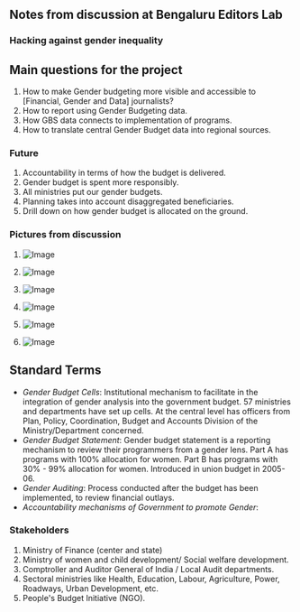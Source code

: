## Notes from discussion at Bengaluru Editors Lab
### **Hacking against gender inequality**

## Main questions for the project
1. How to make Gender budgeting more visible and accessible to [Financial, Gender and Data] journalists?
2. How to report using Gender Budgeting data.
3. How GBS data connects to implementation of programs.
4. How to translate central Gender Budget data into regional sources.

### Future
1. Accountability in terms of how the budget is delivered.
2. Gender budget is spent more responsibly.
3. All ministries put our gender budgets.
4. Planning takes into account disaggregated beneficiaries.
5. Drill down on how gender budget is allocated on the ground.

### Pictures from discussion

1. ![Image](http://fieldsofview.in/genhack/doc/pictures/IMG_20170414_135332696.jpg)
2. ![Image](http://fieldsofview.in/genhack/doc/pictures/IMG_20170414_142347704.jpg)
3. ![Image](http://fieldsofview.in/genhack/doc/pictures/IMG_20170414_142340810.jpg)
4. ![Image](http://fieldsofview.in/genhack/doc/pictures/IMG_20170414_142350702.jpg)

5. ![Image](http://fieldsofview.in/genhack/doc/pictures/IMG_20170414_142344682.jpg)

6. ![Image](http://fieldsofview.in/genhack/doc/pictures/IMG_20170414_142353866.jpg)


## Standard Terms
* _Gender Budget Cells_: Institutional mechanism to facilitate in the integration of gender analysis into the government budget. 57 ministries and departments have set up cells. At the central level has officers from Plan, Policy, Coordination, Budget and Accounts Division of the Ministry/Department concerned.
* _Gender Budget Statement_: Gender budget statement is a reporting mechanism to review their programmers from a gender lens. Part A has programs with 100% allocation for women. Part B has programs with 30% - 99% allocation for women. Introduced in union budget in 2005-06.
* _Gender Auditing_: Process conducted after the budget has been implemented, to review financial outlays.
* _Accountability mechanisms of Government to promote Gender_:

### Stakeholders
1. Ministry of Finance (center and state)
2. Ministry of women and child development/ Social welfare development.
3. Comptroller and Auditor General of India / Local Audit departments.
4. Sectoral ministries like Health, Education, Labour, Agriculture, Power, Roadways, Urban Development, etc.
5. People's Budget Initiative (NGO).
